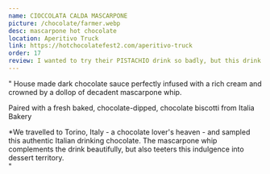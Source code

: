 ```yaml
---
name: CIOCCOLATA CALDA MASCARPONE
picture: /chocolate/farmer.webp
desc: mascarpone hot chocolate
location: Aperitivo Truck
link: https://hotchocolatefest2.com/aperitivo-truck
order: 17
review: I wanted to try their PISTACHIO drink so badly, but this drink makes me forget about it. Might be the only drink I will put effort into trying it a second time!
---
```


"
House made dark chocolate sauce perfectly infused with a rich cream and crowned by a dollop of decadent mascarpone whip.

Paired with a fresh baked, chocolate-dipped, chocolate biscotti from Italia Bakery

\*We travelled to Torino, Italy - a chocolate lover's heaven - and sampled this authentic Italian drinking chocolate. The mascarpone whip complements the drink beautifully, but also teeters this indulgence into dessert territory.  
"
